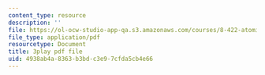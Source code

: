```yaml
---
content_type: resource
description: ''
file: https://ol-ocw-studio-app-qa.s3.amazonaws.com/courses/8-422-atomic-and-optical-physics-ii-spring-2013/4938ab4a8363b3bdc3e97cfda5cb4e66_Ef1eG33K_V0.pdf
file_type: application/pdf
resourcetype: Document
title: 3play pdf file
uid: 4938ab4a-8363-b3bd-c3e9-7cfda5cb4e66
---
```

